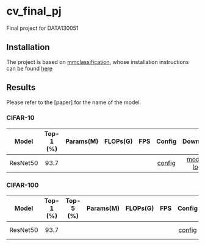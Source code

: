 # cv_final_pj
Final project for DATA130051

## Installation
The project is based on [mmclassification](https://github.com/open-mmlab/mmclassification), whose installation instructions can be found [here](https://github.com/open-mmlab/mmclassification/blob/master/docs/install.md)

## Results
Please refer to the [paper] for the name of the model.

### CIFAR-10
| Model    | Top-1 (%) | Params(M) | FLOPs(G) | FPS | Config                                         | Download                                       |
| :------: | :-------: | :-------: | :------: | :-: |:---------------------------------------------: | :-------------------------------------------:  |
| ResNet50 | 93.7      |           |          |     | [config](./configs/custom/resnet50_cifar10.py) | [model](https://drive.google.com/file/d/13tIdoBmxKD_V93CCI30kYAOvFqOxnrsq/view?usp=sharing) \| [log](./log/log_resnet50_cifar10.json) |

### CIFAR-100
| Model    | Top-1 (%) | Top-5 (%) |  Params(M) | FLOPs(G) | FPS | Config                                         | Download                                       |
| :------: | :-------: | :-------: | :--------: | :------: | :-: |:---------------------------------------------: | :-------------------------------------------:  |
| ResNet50 | 93.7      |           |            |          |     | [config](./configs/custom/resnet50_cifar10.py) | [model](https://drive.google.com/file/d/13tIdoBmxKD_V93CCI30kYAOvFqOxnrsq/view?usp=sharing) \| [log](./log/log_resnet50_cifar10.json) |
